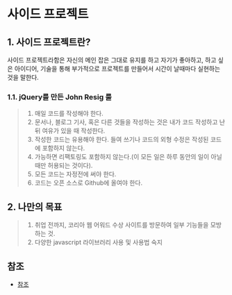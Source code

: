 # 사이드 프로젝트
## 1. 사이드 프로젝트란?
사이드 프로젝트라함은 자신의 메인 잡은 그대로 유지를 하고 자기가 좋아하고, 하고 싶은 아이디어, 기술을 통해 부가적으로 프로젝트를 만들어서 시간이 날때마다 실현하는 것을 말한다.
### 1.1. jQuery를 만든 John Resig 룰
> 1. 매일 코드를 작성해야 한다. 
> 2. 문서나, 블로그 기사, 혹은 다른 것들을 작성하는 것은 내가 코드 작성하고 난 뒤 여유가 있을 때 작성한다.
> 3. 작성한 코드는 유용해야 한다. 들여 쓰기나 코드의 외형 수정은 작성된 코드에 포함하지 않는다. 
> 4. 가능하면 리팩토링도 포함하지 않는다.(이 모든 일은 하루 동안의 일이 아닐때만 허용되는 것이다).
> 5. 모든 코드는 자정전에 써야 한다.
> 6. 코드는 오픈 소스로 Github에 올여야 한다.

## 2. 나만의 목표
> 1. 취업 전까지, 코리아 웹 어워드 수상 사이트를 방문하여 일부 기능들을 모방 하는 것.
> 2. 다양한 javascript 라이브러리 사용 및 사용법 숙지

## 참조
* [참조](http://www.mimul.com/pebble/default/2014/04/23/1398212595197.html)